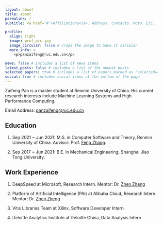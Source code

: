 ```yaml
---
layout: about
title: about
permalink: /
subtitle: <a href='#'>Affiliations</a>. Address. Contacts. Moto. Etc.

profile:
  align: right
  image: prof_pic.jpg
  image_circular: false # crops the image to make it circular
  more_info: >
    <p>panzaifeng@ruc.edu.cn</p>

news: false # includes a list of news items
latest_posts: false # includes a list of the newest posts
selected_papers: true # includes a list of papers marked as "selected={true}"
social: true # includes social icons at the bottom of the page
---
```


Zaifeng Pan is a master student at Renmin University of China. His current research interests include Machine Learning Systems and High Performance Computing.

Email Address: [panzaifeng@ruc.edu.cn](mailto:panzaifeng@ruc.edu.cn)

## Education

1. Sep 2021 ~ Jun 2021: M.S. in Computer Software and Theory, Renmin University of China. Advisor: Prof. [Feng Zhang](https://fengzhangcs.github.io/).

2. Sep 2017 ~ Jun 2021: B.E. in Mechanical Engineering, Shanghai Jiao Tong University.

## Work Experience

1. DeepSpeed at Microsoft, Research Intern. Mentor: Dr. [Zhen Zheng](https://jamesthez.github.io/)

2. Platform of Artificial Intelligence (PAI) at Alibaba Cloud, Research Intern. Mentor: Dr. [Zhen Zheng](https://jamesthez.github.io/)

3. Vitis Libraries Team at Xilinx, Software Developer Intern

4. Deloitte Analytics Institute at Deloitte China, Data Analysis Intern

